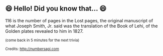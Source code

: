 ## :smile: Hello! Did you know that... :smile:
116 is the number of pages in the Lost pages, the original manuscript of what Joseph Smith, Jr. said was the translation of the Book of Lehi, of the Golden plates revealed to him in 1827.

<sup>(come back in 5 minutes for the next trivia)</sup>


<sup>Credits: http://numbersapi.com</sup>
